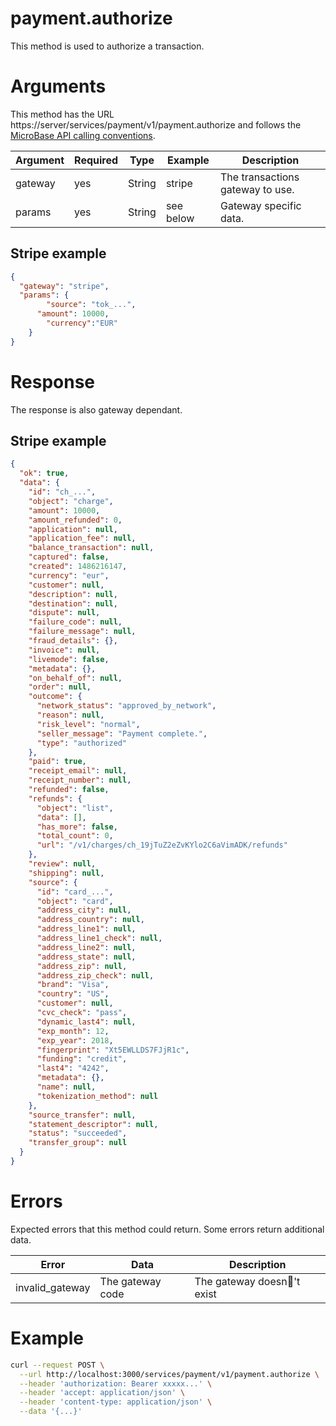 # payment.authorize

This method is used to authorize a transaction.

# Arguments

This method has the URL https://server/services/payment/v1/payment.authorize and
follows the [MicroBase API calling conventions](../calling-conventions.html).

Argument | Required | Type | Example | Description
---------|----------|------|---------|------------
gateway  | yes | String  | stripe    | The transactions gateway to use.
params   | yes | String  | see below | Gateway specific data.

## Stripe example

```json
{
  "gateway": "stripe", 
  "params": {
		"source": "tok_...",
	  "amount": 10000,
		"currency":"EUR"
	}
}
```

# Response

The response is also gateway dependant.

## Stripe example

```json
{
  "ok": true,
  "data": {
    "id": "ch_...",
    "object": "charge",
    "amount": 10000,
    "amount_refunded": 0,
    "application": null,
    "application_fee": null,
    "balance_transaction": null,
    "captured": false,
    "created": 1486216147,
    "currency": "eur",
    "customer": null,
    "description": null,
    "destination": null,
    "dispute": null,
    "failure_code": null,
    "failure_message": null,
    "fraud_details": {},
    "invoice": null,
    "livemode": false,
    "metadata": {},
    "on_behalf_of": null,
    "order": null,
    "outcome": {
      "network_status": "approved_by_network",
      "reason": null,
      "risk_level": "normal",
      "seller_message": "Payment complete.",
      "type": "authorized"
    },
    "paid": true,
    "receipt_email": null,
    "receipt_number": null,
    "refunded": false,
    "refunds": {
      "object": "list",
      "data": [],
      "has_more": false,
      "total_count": 0,
      "url": "/v1/charges/ch_19jTuZ2eZvKYlo2C6aVimADK/refunds"
    },
    "review": null,
    "shipping": null,
    "source": {
      "id": "card_...",
      "object": "card",
      "address_city": null,
      "address_country": null,
      "address_line1": null,
      "address_line1_check": null,
      "address_line2": null,
      "address_state": null,
      "address_zip": null,
      "address_zip_check": null,
      "brand": "Visa",
      "country": "US",
      "customer": null,
      "cvc_check": "pass",
      "dynamic_last4": null,
      "exp_month": 12,
      "exp_year": 2018,
      "fingerprint": "Xt5EWLLDS7FJjR1c",
      "funding": "credit",
      "last4": "4242",
      "metadata": {},
      "name": null,
      "tokenization_method": null
    },
    "source_transfer": null,
    "statement_descriptor": null,
    "status": "succeeded",
    "transfer_group": null
  }
}
```

# Errors

Expected errors that this method could return. Some errors return additional data.

Error | Data | Description
------|------|------------
invalid_gateway | The gateway code | The gateway doesn￿'t exist

# Example

```bash
curl --request POST \
  --url http://localhost:3000/services/payment/v1/payment.authorize \
  --header 'authorization: Bearer xxxxx...' \
  --header 'accept: application/json' \
  --header 'content-type: application/json' \
  --data '{...}'
```